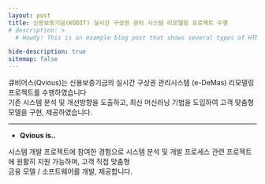 ```yaml
---
layout: post
title: 신용보증기금(KODIT) 실시간 구상권 관리 시스템 리모델링 프로젝트 수행
# description: >
  # Howdy! This is an example blog post that shows several types of HTML content supported in this theme.

hide-description: true
sitemap: false
---
```


큐비어스(Qvious)는 신용보증기금의 실시간 구상권 관리시스템 (e-DeMas) 리모델링 프로젝트를 수행하였습니다 <br>
기존 시스템 분석 및 개선방향을 도출하고, 최신 머신러닝 기법을 도입하여 고객 맞춤형 모델을 구현, 제공하였습니다.

---
* **Qvious is..** <br>

시스템 개발 프로젝트에 참여한 경험으로 시스템 분석 및 개발 프로세스 관련 프로젝트에 원활히 지원 가능하며, 고객 직접 맞춤형 <br> 금융 모델 / 소프트웨어를 개발, 제공합니다.


